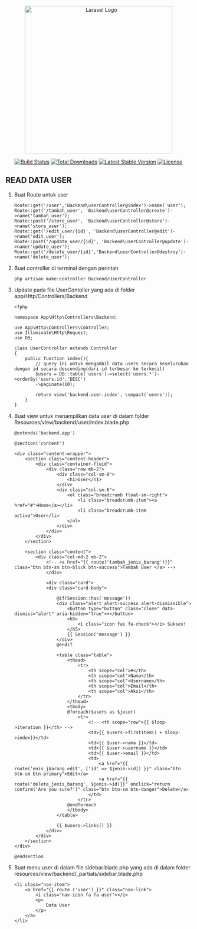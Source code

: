 <p align="center"><a href="https://laravel.com" target="_blank"><img src="https://raw.githubusercontent.com/laravel/art/master/logo-lockup/5%20SVG/2%20CMYK/1%20Full%20Color/laravel-logolockup-cmyk-red.svg" width="400" alt="Laravel Logo"></a></p>

<p align="center">
<a href="https://github.com/laravel/framework/actions"><img src="https://github.com/laravel/framework/workflows/tests/badge.svg" alt="Build Status"></a>
<a href="https://packagist.org/packages/laravel/framework"><img src="https://img.shields.io/packagist/dt/laravel/framework" alt="Total Downloads"></a>
<a href="https://packagist.org/packages/laravel/framework"><img src="https://img.shields.io/packagist/v/laravel/framework" alt="Latest Stable Version"></a>
<a href="https://packagist.org/packages/laravel/framework"><img src="https://img.shields.io/packagist/l/laravel/framework" alt="License"></a>
</p>

## READ DATA USER
1.  Buat Route untuk user
    ```    
    Route::get('/user','Backend\userController@index')->name('user');
    Route::get('/tambah_user', 'Backend\userController@create')->name('tambah_user');
    Route::post('/store_user', 'Backend\userController@store')->name('store_user');
    Route::get('/edit_user/{id}', 'Backend\userController@edit')->name('edit_user');
    Route::post('/update_user/{id}', 'Backend\userController@update')->name('update_user');
    Route::get('/delete_user/{id}','Backend\userController@destroy')->name('delete_user');
    ```

    
2.  Buat controller di terminal dengan perintah
    ```
    php artisan make:controller Backend/UserController
    ``` 

3.  Update pada file UserContoller yang ada di folder app/Http/Controllers/Backend
    ```
    <?php

    namespace App\Http\Controllers\Backend;

    use App\Http\Controllers\Controller;
    use Illuminate\Http\Request;
    use DB;

    class UserController extends Controller
    {
        public function index(){
            // query ini untuk mengambil data users secara keseluruhan dengan id secara descending(dari id terbesar ke terkecil)
            $users = DB::table('users')->select('users.*')->orderBy('users.id','DESC')
            ->paginate(10);

            return view('backend.user.index', compact('users'));
        }
    }
    ```

4.  Buat view untuk menampilkan data user di dalam folder Resources/view/backend/user/index.blade.php
    ```
    @extends('backend.app')

    @section('content')

    <div class="content-wrapper">
        <section class="content-header">
            <div class="container-fluid">
                <div class="row mb-2">
                    <div class="col-sm-6">
                        <h1>User</h1>
                    </div>
                    <div class="col-sm-6">
                        <ol class="breadcrumb float-sm-right">
                            <li class="breadcrumb-item"><a href="#">Home</a></li>
                            <li class="breadcrumb-item active">User</li>
                        </ol>
                    </div>
                </div>
            </div>
        </section>

        <section class="content">
            <div class="col-md-2 mb-2">
                <!-- <a href="{{ route('tambah_jenis_barang')}}" class="btn btn-sm btn-block btn-success">Tambah User </a> -->
                </div>

                <div class="card">
                <div class="card-body">

                    @if(Session::has('message'))
                    <div class="alert alert-success alert-dismissible">
                        <button type="button" class="close" data-dismiss="alert" aria-hidden="true">×</button>
                        <h5>    
                            <i class="icon fas fa-check"></i> Sukses!
                        </h5>
                        {{ Session('message') }}
                    </div>
                    @endif

                    <table class="table">
                        <thead>
                            <tr>
                                <th scope="col">#</th>
                                <th scope="col">Nama</th>
                                <th scope="col">Username</th>
                                <th scope="col">Email</th>
                                <th scope="col">Aksi</th>
                            </tr>
                        </thead>
                        <tbody>
                        @foreach($users as $juser)    
                            <tr>
                                <!-- <th scope="row">{{ $loop->iteration }}</th> -->
                                <td>{{ $users->firstItem() + $loop->index}}</td>
                                <td>{{ $user->nama }}</td>
                                <td>{{ $user->username }}</td>
                                <td>{{ $user->email }}</td>
                                <td>
                                    <a href="{{ route('enis_jbarang.edit', ['id' => $jenis->id]) }}" class="btn btn-sm btn-primary">Edit</a>
                                    <a href="{{ route('delete_jenis_barang', $jenis->id)}}" onclick="return confirm('Are you sure?')" class="btn btn-sm btn-danger">Delete</a>
                                </td>
                            </tr>
                        @endforeach
                        </tbody>
                    </table>

                    {{ $users->links() }}
                </div>
            </div>
        </section>
    </div>

    @endsection
    ```

5. Buat menu user di dalam file sidebar.blade.php yang ada di dalam folder resources/view/backend/_partials/sidebar.blade.php
    ```
    <li class="nav-item">
        <a href="{{ route ('user') }}" class="nav-link">
            <i class="nav-icon fa fa-user"></i>
            <p>
                Data User
            </p>
        </a>
    </li>
    ```
   